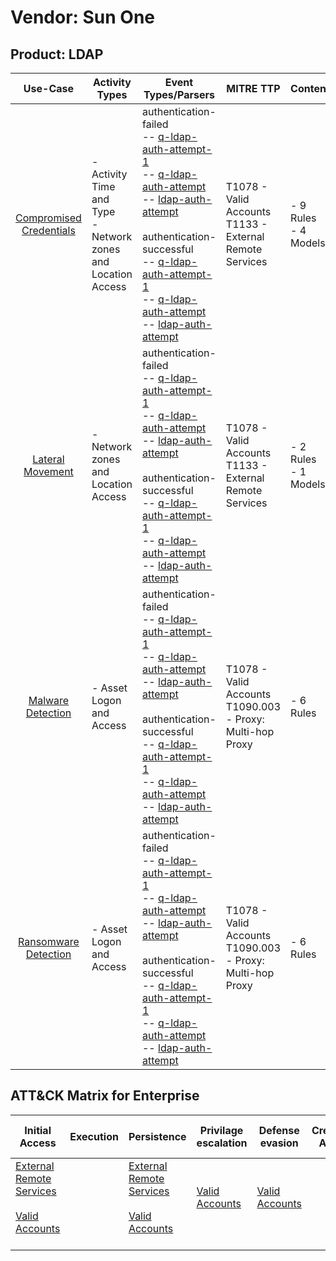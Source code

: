 Vendor: Sun One
===============
Product: LDAP
-------------
|                                 Use-Case                                  | Activity Types                                                   | Event Types/Parsers                                                                                                                                                                                                                                                                                                                                                                                                                                                                                                                              | MITRE TTP                                                        | Content                   |
|:-------------------------------------------------------------------------:| ---------------------------------------------------------------- | ------------------------------------------------------------------------------------------------------------------------------------------------------------------------------------------------------------------------------------------------------------------------------------------------------------------------------------------------------------------------------------------------------------------------------------------------------------------------------------------------------------------------------------------------ | ---------------------------------------------------------------- | ------------------------- |
| [Compromised Credentials](../UseCases/usecase_compromised_credentials.md) | - Activity Time  and Type<br>- Network zones and Location Access |  authentication-failed<br> -- [q-ldap-auth-attempt-1](../Parsers/parserContent_q-ldap-auth-attempt-1.md)<br> -- [q-ldap-auth-attempt](../Parsers/parserContent_q-ldap-auth-attempt.md)<br> -- [ldap-auth-attempt](../Parsers/parserContent_ldap-auth-attempt.md)<br><br> authentication-successful<br> -- [q-ldap-auth-attempt-1](../Parsers/parserContent_q-ldap-auth-attempt-1.md)<br> -- [q-ldap-auth-attempt](../Parsers/parserContent_q-ldap-auth-attempt.md)<br> -- [ldap-auth-attempt](../Parsers/parserContent_ldap-auth-attempt.md)<br> | T1078 - Valid Accounts<br>T1133 - External Remote Services<br>   |  - 9 Rules<br> - 4 Models |
|        [Lateral Movement](../UseCases/usecase_lateral_movement.md)        | - Network zones and Location Access                              |  authentication-failed<br> -- [q-ldap-auth-attempt-1](../Parsers/parserContent_q-ldap-auth-attempt-1.md)<br> -- [q-ldap-auth-attempt](../Parsers/parserContent_q-ldap-auth-attempt.md)<br> -- [ldap-auth-attempt](../Parsers/parserContent_ldap-auth-attempt.md)<br><br> authentication-successful<br> -- [q-ldap-auth-attempt-1](../Parsers/parserContent_q-ldap-auth-attempt-1.md)<br> -- [q-ldap-auth-attempt](../Parsers/parserContent_q-ldap-auth-attempt.md)<br> -- [ldap-auth-attempt](../Parsers/parserContent_ldap-auth-attempt.md)<br> | T1078 - Valid Accounts<br>T1133 - External Remote Services<br>   |  - 2 Rules<br> - 1 Models |
|       [Malware Detection](../UseCases/usecase_malware_detection.md)       | - Asset Logon and Access                                         |  authentication-failed<br> -- [q-ldap-auth-attempt-1](../Parsers/parserContent_q-ldap-auth-attempt-1.md)<br> -- [q-ldap-auth-attempt](../Parsers/parserContent_q-ldap-auth-attempt.md)<br> -- [ldap-auth-attempt](../Parsers/parserContent_ldap-auth-attempt.md)<br><br> authentication-successful<br> -- [q-ldap-auth-attempt-1](../Parsers/parserContent_q-ldap-auth-attempt-1.md)<br> -- [q-ldap-auth-attempt](../Parsers/parserContent_q-ldap-auth-attempt.md)<br> -- [ldap-auth-attempt](../Parsers/parserContent_ldap-auth-attempt.md)<br> | T1078 - Valid Accounts<br>T1090.003 - Proxy: Multi-hop Proxy<br> |  - 6 Rules<br>            |
|    [Ransomware Detection](../UseCases/usecase_ransomware_detection.md)    | - Asset Logon and Access                                         |  authentication-failed<br> -- [q-ldap-auth-attempt-1](../Parsers/parserContent_q-ldap-auth-attempt-1.md)<br> -- [q-ldap-auth-attempt](../Parsers/parserContent_q-ldap-auth-attempt.md)<br> -- [ldap-auth-attempt](../Parsers/parserContent_ldap-auth-attempt.md)<br><br> authentication-successful<br> -- [q-ldap-auth-attempt-1](../Parsers/parserContent_q-ldap-auth-attempt-1.md)<br> -- [q-ldap-auth-attempt](../Parsers/parserContent_q-ldap-auth-attempt.md)<br> -- [ldap-auth-attempt](../Parsers/parserContent_ldap-auth-attempt.md)<br> | T1078 - Valid Accounts<br>T1090.003 - Proxy: Multi-hop Proxy<br> |  - 6 Rules<br>            |

ATT&CK Matrix for Enterprise
----------------------------
| Initial Access                                                                                                                                   | Execution | Persistence                                                                                                                                      | Privilage escalation                                                | Defense evasion                                                     | Credential Access | Discovery | Lateral Movement | Collection | Command and Control                                                                                                                       | Exfiltration | Impact |
| ------------------------------------------------------------------------------------------------------------------------------------------------ | --------- | ------------------------------------------------------------------------------------------------------------------------------------------------ | ------------------------------------------------------------------- | ------------------------------------------------------------------- | ----------------- | --------- | ---------------- | ---------- | ----------------------------------------------------------------------------------------------------------------------------------------- | ------------ | ------ |
| [External Remote Services](https://attack.mitre.org/techniques/T1133)<br><br>[Valid Accounts](https://attack.mitre.org/techniques/T1078)<br><br> |           | [External Remote Services](https://attack.mitre.org/techniques/T1133)<br><br>[Valid Accounts](https://attack.mitre.org/techniques/T1078)<br><br> | [Valid Accounts](https://attack.mitre.org/techniques/T1078)<br><br> | [Valid Accounts](https://attack.mitre.org/techniques/T1078)<br><br> |                   |           |                  |            | [Proxy: Multi-hop Proxy](https://attack.mitre.org/techniques/T1090/003)<br><br>[Proxy](https://attack.mitre.org/techniques/T1090)<br><br> |              |        |